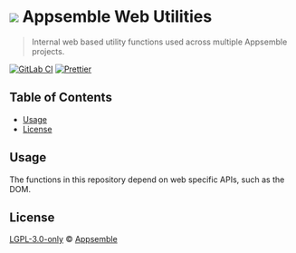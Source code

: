 # ![](https://gitlab.com/appsemble/appsemble/-/raw/0.34.22-test.4/config/assets/logo.svg) Appsemble Web Utilities

> Internal web based utility functions used across multiple Appsemble projects.

[![GitLab CI](https://gitlab.com/appsemble/appsemble/badges/0.34.22-test.4/pipeline.svg)](https://gitlab.com/appsemble/appsemble/-/releases/0.34.22-test.4)
[![Prettier](https://img.shields.io/badge/code_style-prettier-ff69b4.svg)](https://prettier.io)

## Table of Contents

- [Usage](#usage)
- [License](#license)

## Usage

The functions in this repository depend on web specific APIs, such as the DOM.

## License

[LGPL-3.0-only](https://gitlab.com/appsemble/appsemble/-/blob/0.34.22-test.4/LICENSE.md) ©
[Appsemble](https://appsemble.com)
